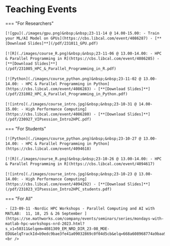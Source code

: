 # Teaching Events

=== "For Researchers"
    <br />

    [![gpu](./images/gpu.png)&nbsp;&nbsp;23-11-14 @ 14.00-15.00: - Train your ML/AI Model on GPUs](https://cbs.libcal.com/event/4086287) - [**[Download Slides]**](/pdf/231011_GPU.pdf)

    [![R](./images/course_R.png)&nbsp;&nbsp;23-11-06 @ 13.00-14.00: - HPC & Parallel Programming in R](https://cbs.libcal.com/event/4086285) - [**[Download Slides]**](/pdf/231005_HPC_&_Parallel_Programming_in_R.pdf)

    [![Python](./images/course_python.png)&nbsp;&nbsp;23-11-02 @ 13.00-14.00: - HPC & Parallel Programming in Python](https://cbs.libcal.com/event/4086283) - [**[Download Slides]**](/pdf/231002_HPC_&_Parallel_Programming_in_Python.pdf)

    [![intro](./images/course_intro.jpg)&nbsp;&nbsp;23-10-31 @ 14.00-15.00: - High Performance Computing](https://cbs.libcal.com/event/4086280) - [**[Download Slides]**](/pdf/230927_VIPsession_Intro2HPC.pdf)

=== "For Students"
    <br />

    [![Python](./images/course_python.png)&nbsp;&nbsp;23-10-27 @ 13.00-14.00: - HPC & Parallel Programming in Python](https://cbs.libcal.com/event/4094618)

    [![R](./images/course_R.png)&nbsp;&nbsp;23-10-26 @ 13.00-14.00: - HPC & Parallel Programming in R](https://cbs.libcal.com/event/4094617)

    [![intro](./images/course_intro.jpg)&nbsp;&nbsp;23-10-23 @ 13.00-14.00: - High Performance Computing](https://cbs.libcal.com/event/4094292) - [**[Download Slides]**](/pdf/231023_VIPsession_Intro2HPC_students.pdf)
=== "For All"
    <br />

    - [23-09-11 -Nordic HPC Workshops - Parallel Computing and AI with MATLAB:  11, 18, 25 & 26 September ](https://se.mathworks.com/company/events/seminars/series/mondays-with-matlab-hpc-workshops-nrd-2023.html?s_v1=50311&elqem=4081309_EM_NRD_DIR_23-08_MOE-EDU&elqTrackId=b9edc9bae3fe41a09032869c0f04d5cb&elq=668a608968774a9baa9578c370f73b6f&elqaid=50311&elqat=1&elqCampaignId=18845)
    <br />

    